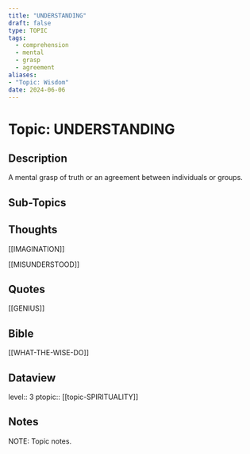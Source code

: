```yaml
---
title: "UNDERSTANDING"
draft: false
type: TOPIC
tags:
  - comprehension
  - mental
  - grasp
  - agreement
aliases:
- "Topic: Wisdom"
date: 2024-06-06
---
```

# Topic: UNDERSTANDING
## Description
A mental grasp of truth or an agreement between individuals or groups.

## Sub-Topics


## Thoughts
[[IMAGINATION]]

[[MISUNDERSTOOD]]

## Quotes
[[GENIUS]]

## Bible
[[WHAT-THE-WISE-DO]]

## Dataview
level:: 3
ptopic:: [[topic-SPIRITUALITY]]

## Notes
NOTE: Topic notes.